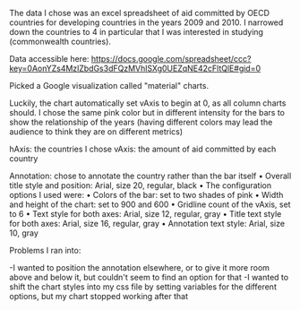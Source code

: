 The data I chose was an excel spreadsheet of aid committed by OECD countries for developing countries in the years 2009 and 2010. I narrowed down the countries to 4 in particular that I was interested in studying (commonwealth countries).

Data accessible here: https://docs.google.com/spreadsheet/ccc?key=0AonYZs4MzlZbdGs3dFQzMVhlSXg0UEZqNE42cFltQlE#gid=0

Picked a Google visualization called "material" charts.

Luckily, the chart automatically set vAxis to begin at 0, as all column charts should. I chose the same pink color but in different intensity for the bars to show the relationship of the years (having different colors may lead the audience to think they are on different metrics)

hAxis: the countries I chose
vAxis: the amount of aid committed by each country

Annotation: chose to annotate the country rather than the bar itself
•	Overall title style and position: Arial, size 20, regular, black
•	The configuration options I used were:
•	Colors of the bar: set to two shades of pink
•	Width and height of the chart: set to 900 and 600
•	Gridline count of the vAxis, set to 6
•	Text style for both axes: Arial, size 12, regular, gray
•	Title text style for both axes: Arial, size 16, regular, gray
•	Annotation text style: Arial, size 10, gray

Problems I ran into:

-I wanted to position the annotation elsewhere, or to give it more room above and below it, but couldn't seem to find an option for that
-I wanted to shift the chart styles into my css file by setting variables for the different options, but my chart stopped working after that
